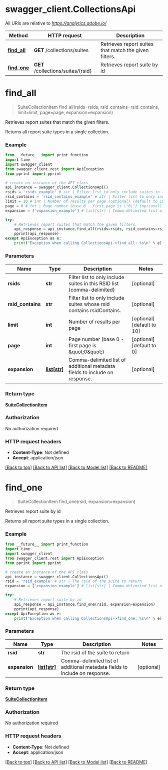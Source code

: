 # swagger_client.CollectionsApi

All URIs are relative to *https://analytics.adobe.io/*

Method | HTTP request | Description
------------- | ------------- | -------------
[**find_all**](CollectionsApi.md#find_all) | **GET** /collections/suites | Retrieves report suites that match the given filters.
[**find_one**](CollectionsApi.md#find_one) | **GET** /collections/suites/{rsid} | Retrieves report suite by id

# **find_all**
> SuiteCollectionItem find_all(rsids=rsids, rsid_contains=rsid_contains, limit=limit, page=page, expansion=expansion)

Retrieves report suites that match the given filters.

Returns all report suite types in a single collection.

### Example
```python
from __future__ import print_function
import time
import swagger_client
from swagger_client.rest import ApiException
from pprint import pprint

# create an instance of the API class
api_instance = swagger_client.CollectionsApi()
rsids = 'rsids_example' # str | Filter list to only include suites in this RSID list (comma-delimited) (optional)
rsid_contains = 'rsid_contains_example' # str | Filter list to only include suites whose rsid contains rsidContains. (optional)
limit = 10 # int | Number of results per page (optional) (default to 10)
page = 0 # int | Page number (base 0 - first page is \"0\") (optional) (default to 0)
expansion = ['expansion_example'] # list[str] | Comma-delimited list of additional metadata fields to include on response. (optional)

try:
    # Retrieves report suites that match the given filters.
    api_response = api_instance.find_all(rsids=rsids, rsid_contains=rsid_contains, limit=limit, page=page, expansion=expansion)
    pprint(api_response)
except ApiException as e:
    print("Exception when calling CollectionsApi->find_all: %s\n" % e)
```

### Parameters

Name | Type | Description  | Notes
------------- | ------------- | ------------- | -------------
 **rsids** | **str**| Filter list to only include suites in this RSID list (comma-delimited) | [optional] 
 **rsid_contains** | **str**| Filter list to only include suites whose rsid contains rsidContains. | [optional] 
 **limit** | **int**| Number of results per page | [optional] [default to 10]
 **page** | **int**| Page number (base 0 - first page is \&quot;0\&quot;) | [optional] [default to 0]
 **expansion** | [**list[str]**](str.md)| Comma-delimited list of additional metadata fields to include on response. | [optional] 

### Return type

[**SuiteCollectionItem**](SuiteCollectionItem.md)

### Authorization

No authorization required

### HTTP request headers

 - **Content-Type**: Not defined
 - **Accept**: application/json

[[Back to top]](#) [[Back to API list]](../README.md#documentation-for-api-endpoints) [[Back to Model list]](../README.md#documentation-for-models) [[Back to README]](../README.md)

# **find_one**
> SuiteCollectionItem find_one(rsid, expansion=expansion)

Retrieves report suite by id

Returns all report suite types in a single collection.

### Example
```python
from __future__ import print_function
import time
import swagger_client
from swagger_client.rest import ApiException
from pprint import pprint

# create an instance of the API class
api_instance = swagger_client.CollectionsApi()
rsid = 'rsid_example' # str | The rsid of the suite to return
expansion = ['expansion_example'] # list[str] | Comma-delimited list of additional metadata fields to include on response. (optional)

try:
    # Retrieves report suite by id
    api_response = api_instance.find_one(rsid, expansion=expansion)
    pprint(api_response)
except ApiException as e:
    print("Exception when calling CollectionsApi->find_one: %s\n" % e)
```

### Parameters

Name | Type | Description  | Notes
------------- | ------------- | ------------- | -------------
 **rsid** | **str**| The rsid of the suite to return | 
 **expansion** | [**list[str]**](str.md)| Comma-delimited list of additional metadata fields to include on response. | [optional] 

### Return type

[**SuiteCollectionItem**](SuiteCollectionItem.md)

### Authorization

No authorization required

### HTTP request headers

 - **Content-Type**: Not defined
 - **Accept**: application/json

[[Back to top]](#) [[Back to API list]](../README.md#documentation-for-api-endpoints) [[Back to Model list]](../README.md#documentation-for-models) [[Back to README]](../README.md)

